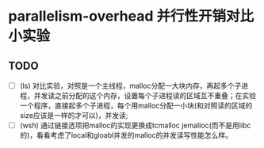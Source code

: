 # parallelism-overhead 并行性开销对比小实验
## TODO
- [ ] (ls) 对比实验，对照是一个主线程，malloc分配一大块内存，再起多个子进程，并发读之前分配的这个内存，设置每个子进程读的区域互不重叠；在实验一个程序，直接起多个子进程，每个用malloc分配一小块(和对照读的区域的size应该是一样的才可以)，并发读;
- [ ] (wsh) 通过链接选项把malloc的实现更换成tcmalloc jemalloc(而不是用libc的)，看看考虑了local和gloabl并发的malloc的并发读写性能怎么样。
